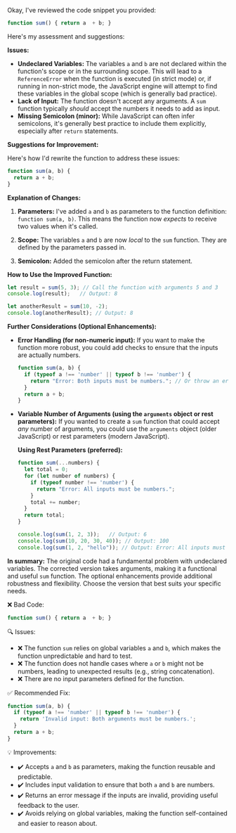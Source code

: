 Okay, I've reviewed the code snippet you provided:

```javascript
function sum() { return a  + b; }
```

Here's my assessment and suggestions:

**Issues:**

*   **Undeclared Variables:** The variables `a` and `b` are not declared within the function's scope or in the surrounding scope.  This will lead to a `ReferenceError` when the function is executed (in strict mode) or, if running in non-strict mode, the JavaScript engine will attempt to find these variables in the global scope (which is generally bad practice).
*   **Lack of Input:** The function doesn't accept any arguments.  A `sum` function typically *should* accept the numbers it needs to add as input.
*   **Missing Semicolon (minor):** While JavaScript can often infer semicolons, it's generally best practice to include them explicitly, especially after `return` statements.

**Suggestions for Improvement:**

Here's how I'd rewrite the function to address these issues:

```javascript
function sum(a, b) {
  return a + b;
}
```

**Explanation of Changes:**

1.  **Parameters:** I've added `a` and `b` as parameters to the function definition: `function sum(a, b)`.  This means the function now *expects* to receive two values when it's called.

2.  **Scope:**  The variables `a` and `b` are now *local* to the `sum` function. They are defined by the parameters passed in.

3.  **Semicolon:** Added the semicolon after the return statement.

**How to Use the Improved Function:**

```javascript
let result = sum(5, 3); // Call the function with arguments 5 and 3
console.log(result);   // Output: 8

let anotherResult = sum(10, -2);
console.log(anotherResult); // Output: 8
```

**Further Considerations (Optional Enhancements):**

*   **Error Handling (for non-numeric input):** If you want to make the function more robust, you could add checks to ensure that the inputs are actually numbers.

    ```javascript
    function sum(a, b) {
      if (typeof a !== 'number' || typeof b !== 'number') {
        return "Error: Both inputs must be numbers."; // Or throw an error
      }
      return a + b;
    }
    ```

*   **Variable Number of Arguments (using the `arguments` object or rest parameters):** If you wanted to create a `sum` function that could accept *any* number of arguments, you could use the `arguments` object (older JavaScript) or rest parameters (modern JavaScript).

    **Using Rest Parameters (preferred):**

    ```javascript
    function sum(...numbers) {
      let total = 0;
      for (let number of numbers) {
        if (typeof number !== 'number') {
          return "Error: All inputs must be numbers.";
        }
        total += number;
      }
      return total;
    }

    console.log(sum(1, 2, 3));   // Output: 6
    console.log(sum(10, 20, 30, 40)); // Output: 100
    console.log(sum(1, 2, "hello")); // Output: Error: All inputs must be numbers.
    ```

**In summary:** The original code had a fundamental problem with undeclared variables.  The corrected version takes arguments, making it a functional and useful `sum` function.  The optional enhancements provide additional robustness and flexibility.  Choose the version that best suits your specific needs.








❌ Bad Code:
```javascript
function sum() { return a  + b; }
```

🔍 Issues:
*   ❌ The function `sum` relies on global variables `a` and `b`, which makes the function unpredictable and hard to test.
*   ❌ The function does not handle cases where `a` or `b` might not be numbers, leading to unexpected results (e.g., string concatenation).
*   ❌ There are no input parameters defined for the function.

✅ Recommended Fix:

```javascript
function sum(a, b) {
  if (typeof a !== 'number' || typeof b !== 'number') {
    return 'Invalid input: Both arguments must be numbers.';
  }
  return a + b;
}
```

💡 Improvements:

*   ✔️ Accepts `a` and `b` as parameters, making the function reusable and predictable.
*   ✔️ Includes input validation to ensure that both `a` and `b` are numbers.
*   ✔️ Returns an error message if the inputs are invalid, providing useful feedback to the user.
*   ✔️ Avoids relying on global variables, making the function self-contained and easier to reason about.

